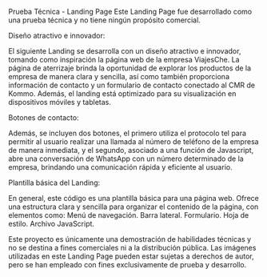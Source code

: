 Prueba Técnica - Landing Page
Este Landing Page fue desarrollado como una prueba técnica y no tiene ningún propósito comercial.

Diseño atractivo e innovador:

El siguiente Landing se desarrolla con un diseño atractivo e innovador, tomando como inspiración la página web de la empresa ViajesChe. La página de aterrizaje brinda la oportunidad de explorar los productos de la empresa de manera clara y sencilla, así como también proporciona información de contacto y un formulario de contacto conectado al CMR de Kommo. Además, el landing está optimizado para su visualización en dispositivos móviles y tabletas.

Botones de contacto:

Además, se incluyen dos botones, el primero utiliza el protocolo tel para permitir al usuario realizar una llamada al número de teléfono de la empresa de manera inmediata, y el segundo, asociado a una función de Javascript, abre una conversación de WhatsApp con un número determinado de la empresa, brindando una comunicación rápida y eficiente al usuario.

Plantilla básica del Landing:

En general, este código es una plantilla básica para una página web. Ofrece una estructura clara y sencilla para organizar el contenido de la página, con elementos como:
Menú de navegación.
Barra lateral.
Formulario.
Hoja de estilo.
Archivo JavaScript.

Este proyecto es únicamente una demostración de habilidades técnicas y no se destina a fines comerciales ni a la distribución pública. Las imágenes utilizadas en este Landing Page pueden estar sujetas a derechos de autor, pero se han empleado con fines exclusivamente de prueba y desarrollo.
